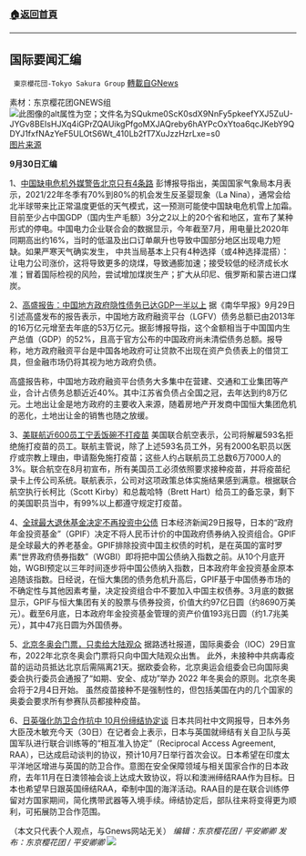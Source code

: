 ###  [:house:返回首頁](https://github.com/ourhimalayas/txt)
---


## 国际要闻汇编
` 東京櫻花団-Tokyo Sakura Group` [轉載自GNews](https://gnews.org/zh-hans/1564030/)

素材：东京樱花团GNEWS组
![此图像的alt属性为空；文件名为SQukme0ScK0sdX9NnFy5pkeefYXJ5ZuU-JYGv8BEIsHJXq4iGPrZQAUikgPfgoMXJAQreby6hAYPcOxYtoa6qcJKebY9QDYJ1fxfNAzYeF5ULOtS6Wt_410Lb2fT7XuJzzHzrLxe=s0](https://lh5.googleusercontent.com/SQukme0ScK0sdX9NnFy5pkeefYXJ5ZuU-JYGv8BEIsHJXq4iGPrZQAUikgPfgoMXJAQreby6hAYPcOxYtoa6qcJKebY9QDYJ1fxfNAzYeF5ULOtS6Wt_410Lb2fT7XuJzzHzrLxe=s0)
[图片来源](https://www.aboluowang.com/2021/0930/1653367.html)

**9月30日汇编**

1、[中国缺电危机外媒警告北京只有4条路](https://www.aboluowang.com/2021/0930/1653367.html) 
彭博报导指出，美国国家气象局本月表示，2021/22年冬季有70%到80%的机会发生反圣婴现象（La Nina），通常会给北半球带来比正常温度更低的天气模式，这一预测可能使中国缺电危机雪上加霜。目前至少占中国GDP（国内生产毛额）3分之2以上的20个省和地区，宣布了某种形式的停电。中国电力企业联合会的数据显示，今年截至7月，用电量比2020年同期高出约16%，当时的低温及出口订单飙升也导致中国部分地区出现电力短缺。如果严寒天气确实发生， 中共当局基本上只有4种选择（或4种选择混搭）：让电力公司涨价，这将导致更多的烧煤，导致通膨加速；接受较低的经济成长水准；冒着国际检视的风险，尝试增加煤炭生产；扩大从印尼、俄罗斯和蒙古进口煤炭。

2、[高盛报告：中国地方政府隐性债务已达GDP一半以上](https://www.aboluowang.com/2021/0930/1653284.html)
据《南华早报》9月29日引述高盛发布的报告表示，中国地方政府融资平台（LGFV）债务总额已由2013年的16万亿元增至去年底的53万亿元。据彭博报导指，这个金额相当于中国国内生产总值（GDP）的52%，且高于官方公布的中国政府尚未清偿债务总额。报导称，地方政府融资平台是中国各地政府可让贷款不出现在资产负债表上的借贷工具，但金融市场仍将其视为地方政府负债。

高盛报告称，中国地方政府融资平台债务大多集中在营建、交通和工业集团等产业，合计占债务总额近近40%。其中江苏省负债占全国之冠，去年达到约8万亿元。土地出让金是地方政府的主要收入来源，随着房地产开发商中国恒大集团危机的恶化，土地出让金的销售也随之放缓。

3、[美联航近600员工宁丢饭碗不打疫苗](https://www.aboluowang.com/2021/0929/1653250.html)
美国联合航空表示，公司将解雇593名拒绝施打疫苗的员工。联航主管说，除了上述593名员工外，另有2000名职员以医疗或宗教上理由，申请豁免施打疫苗；这些人约占联航员工总数6万7000人的3%。联合航空在8月初宣布，所有美国员工必须依照要求接种疫苗，并将疫苗纪录卡上传公司系统。联航表示，公司对这项政策总体实施结果感到满意。根据联合航空执行长柯比（Scott Kirby）和总裁哈特（Brett Hart）给员工的备忘录，剩下的美国职员当中，有99%以上都遵守规定打疫苗。

4、[全球最大退休基金决定不再投资中公债](https://www.aboluowang.com/2021/0930/1653322.html)
日本经济新闻29日报导，日本的“政府年金投资基金”（GPIF）决定不将人民币计价的中国政府债券纳入投资组合。GPIF是全球最大的养老基金。GPIF排除投资中国主权债的时机，是在英国的富时罗素“世界政府债券指数”（WGBI）即将把中国公债纳入指数之前。从10个月底开始，WGBI预定以三年时间逐步将中国公债纳入指数，日本政府年金投资基金原本追随该指数。日经说，在恒大集团的债务危机升高后，GPIF基于中国债券市场的不确定性与其他因素考量，决定投资组合中不要加入中国主权债券。3月底的数据显示，GPIF与恒大集团有关的股票与债券投资，价值大约97亿日圆（约8690万美元）。截至6月底，日本政府年金投资基金管理的资产价值193兆日圆（约1.7兆美元），其中47兆日圆为外国债券。

5、[北京冬奥会门票，只卖给大陆观众](https://jp.reuters.com/article/olympics-2022-idJPKBN2GP2DQ)
据路透社报道，国际奥委会（IOC）29日宣布，2022年北京冬奥会门票将只向中国大陆观众出售。 此外，未接种中共病毒疫苗的运动员抵达北京后需隔离21天。据欧委会称，北京奥运会组委会已向国际奥委会执行委员会通报了“如期、安全、成功”举办 2022 年冬奥会的原则。北京冬奥会将于2月4日开始。 虽然疫苗接种不是强制性的，但包括美国在内的几个国家的奥委会要求所有参赛队员都接种疫苗。

6、[日英强化防卫合作抗中 10月份缔结协定谈](https://www.aboluowang.com/2021/0930/1653295.html)
日本共同社中文网报导，日本外务大臣茂木敏充今天（30日）在记者会上表示，日本与英国就缔结有关自卫队与英国军队进行联合训练等的“相互准入协定”（Reciprocal Access Agreement, RAA），已达成启动谈判的协议，预计10月7日举行首次会议。日本希望在印度太平洋地区增进与英国的防卫合作。意图在安全保障领域与相关国家合作的日本政府，去年11月在日澳领袖会谈上达成大致协议，将以和澳洲缔结RAA作为目标。日本也希望早日跟英国缔结RAA，牵制中国的海洋活动。RAA目的是在联合训练停留对方国家期间，简化携带武器等入境手续。缔结协定后，部队往来将变得更为顺利，可拓展防卫合作范围。

（本文只代表个人观点，与Gnews网站无关）
*编辑：东京樱花团 / 平安卿卿*
*发布：东京樱花团 / 平安卿卿*
![](https://assets.gnews.org/wp-content/uploads/2021/08/image0-1-36.jpg)
